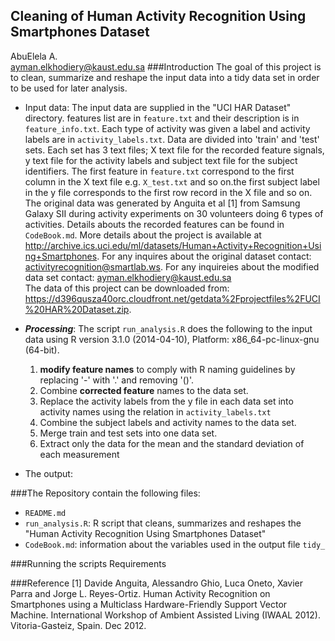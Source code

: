 ## Cleaning of Human Activity Recognition Using Smartphones Dataset
AbuElela A.<br />
ayman.elkhodiery@kaust.edu.sa
###Introduction
The goal of this project is to clean, summarize and reshape the input data into a tidy data set in order to be used for later analysis. 

* Input data: The input data are supplied in the "UCI HAR Dataset" directory. features list are in `feature.txt` and their description is in `feature_info.txt`. Each type of activity was given a label and activity labels are in `activity_labels.txt`. Data are divided into 'train' and 'test' sets. Each set has 3 text files; X text file for the recorded feature signals, y text file for the activity labels and subject text file for the subject identifiers. The first feature in `feature.txt` correspond to the first column in the X text file e.g. `X_test.txt` and so on.the first subject label in the y file corresponds to the first row record in the X file and so on. The original data was generated by Anguita et al [1] from Samsung Galaxy SII during activity experiments on 30 volunteers doing 6 types of activities. Details abouts the recorded features can be found in `CodeBook.md`. More details about the project is available at http://archive.ics.uci.edu/ml/datasets/Human+Activity+Recognition+Using+Smartphones. For any inquires about the original dataset contact: activityrecognition@smartlab.ws. For any inquireies about the modified data set contact: ayman.elkhodiery@kaust.edu.sa<br />
The data of this project can be downloaded from: https://d396qusza40orc.cloudfront.net/getdata%2Fprojectfiles%2FUCI%20HAR%20Dataset.zip. 


* ***Processing***: The script `run_analysis.R` does the following to the input data using R version 3.1.0 (2014-04-10), Platform: x86_64-pc-linux-gnu (64-bit).
    1. **modify feature names** to comply with R naming guidelines by replacing '-' with '.' and removing '()'.
    2. Combine **corrected feature** names to the data set.
    2. Replace the activity labels from the y file in each data set into activity names using the relation in `activity_labels.txt`
    3. Combine the subject labels and activity names to the data set.
    4. Merge train and test sets into one data set.
    5. Extract only the data for the mean and the standard deviation of each measurement

* The output:

###The Repository contain the following files:
* `README.md`
* `run_analysis.R`: R script that cleans, summarizes and reshapes the "Human Activity Recognition Using Smartphones Dataset"
* `CodeBook.md`: information about the variables used in the output file `tidy_`

###Running the scripts
Requirements

###Reference
[1] Davide Anguita, Alessandro Ghio, Luca Oneto, Xavier Parra and Jorge L. Reyes-Ortiz. Human Activity Recognition on Smartphones using a Multiclass Hardware-Friendly Support Vector Machine. International Workshop of Ambient Assisted Living (IWAAL 2012). Vitoria-Gasteiz, Spain. Dec 2012.
